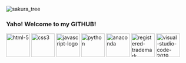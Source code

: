 ![sakura_tree](https://media.giphy.com/media/gMirGc1JyjoyY/giphy.gif)
### Yaho! Welcome to my GITHUB!
<!-- ![Gojo](https://media.giphy.com/media/ramBbsu5kGc8AJHd1h/giphy.gif) -->
<!-- ![Giyuu](https://media.giphy.com/media/2xu5zpSV3oqKcCSZ49/giphy.gif) -->
<!-- ![moving fox](https://raw.githubusercontent.com/innng/innng/master/assets/kyubey.gif) -->

<img width="64" height="64" src="https://img.icons8.com/dusk/64/html-5.png" alt="html-5"/>
<img width="64" height="64" src="https://img.icons8.com/dusk/64/css3.png" alt="css3"/>
<img width="64" height="64" src="https://img.icons8.com/dusk/64/javascript-logo.png" alt="javascript-logo"/>
<img width="64" height="64" src="https://img.icons8.com/dusk/64/python.png" alt="python"/>
<img width="64" height="64" src="https://img.icons8.com/dusk/64/anaconda.png" alt="anaconda"/>
<img width="64" height="64" src="https://img.icons8.com/dusk/64/registered-trademark.png" alt="registered-trademark"/>
<img width="64" height="64" src="https://img.icons8.com/dusk/64/visual-studio-code-2019.png" alt="visual-studio-code-2019"/>
